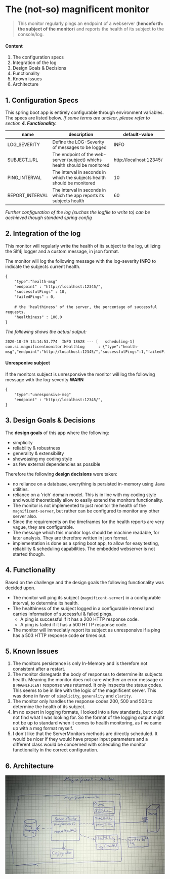 # The (not-so) magnificent monitor
> This monitor regularly pings an endpoint of a webserver (**henceforth: the subject of the monitor**) and reports the health of its 
    subject to the console/log.

#### Content
1. The configuration specs
1. Integration of the log
1. Design Goals & Decisions
1. Functionality
1. Known issues
1. Architecture

## 1. Configuration Specs
This spring boot app is entirely configurable through environment variables. The specs are listed below. *If some terms
 are unclear, please refer to section **4. Functionality.***

 name          | description                                                                | default-value  
 ------------- | -------------------------------------------------------------------------  | -------------- 
 LOG_SEVERITY  | Define the LOG-Severity of messages to be logged                           | INFO     
 SUBJECT_URL   | The endpoint of the web-server (subject) whichs health should be monitored | http://localhost:12345/ 
 PING_INTERVAL | The interval in seconds in which the subjects health should be monitored   | 10       
 REPORT_INTERVAL | The interval in seconds in which the app reports its subjects health     | 60                

 *Further configuration of the log (suchas the logfile to write to) can be acchieved though standard spring config*
 

## 2. Integration of the log
This monitor will regularly write the health of its subject to the log, utilizing the Slf4j logger and a custom message, 
    in json format.

The monitor will log the following message with the log-severity **INFO** to indicate the subjects current health.
```
{
    "type":"health-msg"
    "endpoint" : "http://localhost:12345/",
    "successfulPings" : 10, 
    "failedPings" : 0,
    
    # the 'healthiness' of the server, the percentage of successful requests.
    "healthiness" : 100.0
}
```
*The following shows the actual output:*
```
2020-10-29 13:14:53.774  INFO 18628 --- [   scheduling-1] com.si.magnificentmonitor.HealthLog      : {"type":"health-msg","endpoint":"http://localhost:12345/","successfulPings":1,"failedPings":0,"healthiness":100.0}
```
 
#### Unresponive subject
If the monitors subject is unresponsive the monitor will log the following message with the log-severity **WARN**
```
{
    "type":"unresponsive-msg"
    "endpoint" : "http://localhost:12345/",
}
```


## 3. Design Goals &  Decisions
The **design goals** of this app where the following:
* simplicity
* reliability & robustness
* generality & extensibility
* showcasing my coding style
* as few external dependencies as possible

Therefore the following **design decisions** were taken:
* no reliance on a database, everything is persisted in-memory using Java utilities.
* reliance on a 'rich' domain model. This is in line with my coding style and would theoretically allow to easily 
    extend the monitors functionality. 
* The monitor is not implemented to just monitor the health of the `magnificent-server`, but rather can be configured to 
    monitor any other server also.
* Since the requirements on the timeframes for the health reports are very vague, they are configurable.
* The message which this monitor logs should be machine readable, for later analysis. They are therefore written in json
    format.
* implementation is done as a spring boot app, to allow for easy testing, reliability & scheduling capabilities. The embedded webserver is not started though.

## 4. Functionality
Based on the challenge and the design goals the following functionality was decided upon.
* The monitor will ping its subject (`magnificent-server`) in a configurable interval, to determine its health.
* The healthiness of the subject logged in a configurable interval and carries information of successful & failed pings.
    * A ping is successful if it has a 200 HTTP response code.
    * A ping is failed if it has a 500 HTTP response code. 
* The monitor will immediatly report its subject as unresponsive if a ping has a 503 HTTP response code **or** times out.

## 5. Known Issues

1. The monitors persistence is only In-Memory and is therefore not consistent after a restart.
1. The monitor disregards the body of responses to determine its subjects health. Meaning the monitor does not care 
    whether an error message or a `MAGNIFICENT` response was returned. It only inspects the status codes. This seems to 
    be in line with the logic of the magnificent server. This was done in favor of `simplicity`, `generality` and 
    `clarity`. 
1. The monitor only handles the response codes 200, 500 and 503 to determine the health of its subject. 
1. Im no expert in logging formats, I looked into a few standards, but could not find what I was looking for. So the 
   format of the logging output might not be up to standard when it comes to health monitoring, as I´ve came up with a 
   msg format myself.
1. I don´t like that the ServerMonitors methods are directly scheduled. It would be nicer if they would have proper 
    input parameters and a different class would be concerned with scheduling the monitor functionality in the correct 
    configuration.

## 6. Architecture

![The architecture](architecture.jpeg)